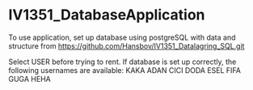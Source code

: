 # IV1351_DatabaseApplication

To use application, set up database using postgreSQL with data and structure from https://github.com/Hansbov/IV1351_Datalagring_SQL.git

Select USER before trying to rent.
If database is set up correctly, the following usernames are available:
KAKA
ADAN
CICI
DODA
ESEL
FIFA
GUGA
HEHA
